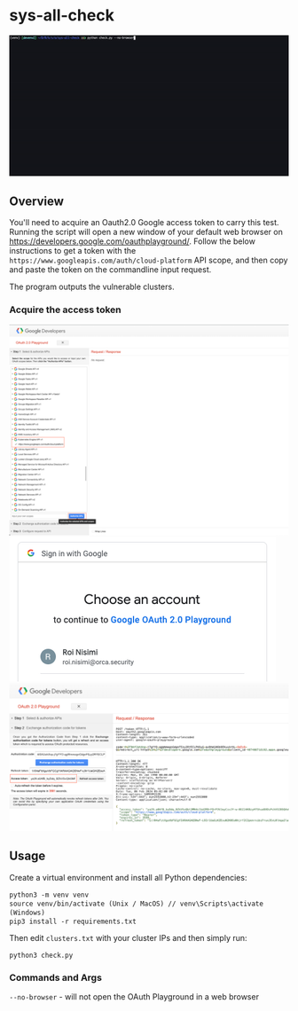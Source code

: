 # sys-all-check

<img src="images/run.gif"> 

## Overview

You'll need to acquire an Oauth2.0 Google access token to carry this test. Running the script will open a new window of your default web browser on https://developers.google.com/oauthplayground/. Follow the below instructions to get a token with the `https://www.googleapis.com/auth/cloud-platform` API scope, and then copy and paste the token on the commandline input request.

The program outputs the vulnerable clusters.

### Acquire the access token

<img src="images/1.png"> 
<img src="images/2.png">  
<img src="images/5.png">

## Usage

Create a virtual environment and install all Python dependencies:

```
python3 -m venv venv
source venv/bin/activate (Unix / MacOS) // venv\Scripts\activate (Windows)
pip3 install -r requirements.txt
```

Then edit `clusters.txt` with your cluster IPs and then simply run:

```
python3 check.py
```

### Commands and Args

  `--no-browser` - will not open the OAuth Playground in a web browser